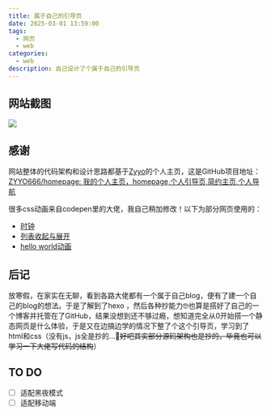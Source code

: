 ```yaml
---
title: 属于自己的引导页
date: 2025-03-01 13:59:00
tags:
  - 网页
  - web
categories:
  - web
description: 自己设计了个属于自己的引导页
---
```

## 网站截图

![](Snipaste_2025-03-01_13-57-17.png)

## 感谢

网站整体的代码架构和设计思路都基于[Zyyo](https://zyyo.net/)的个人主页，这是GitHub项目地址：[ZYYO666/homepage: 我的个人主页，homepage,个人引导页,简约主页,个人导航](https://github.com/ZYYO666/homepage)

很多css动画来自codepen里的大佬，我自己稍加修改！以下为部分网页使用的：
- [时钟](https://codepen.io/graphilla/details/zEZKpN)
- [列表收起与展开](https://codepen.io/dannymoerkerke/details/wBwYzRe)
- [hello world动画](https://codepen.io/yoannhel/details/DMzjog)

## 后记

放寒假，在家实在无聊，看到各路大佬都有一个属于自己blog，便有了建一个自己的blog的想法。于是了解到了hexo ，然后各种抄能力🤓也算是搭好了自己的一个博客并托管在了GitHub，结果没想到还不够过瘾，想知道完全从0开始搭一个静态网页是什么体验，于是又在边搞边学的情况下整了个这个引导页，学习到了html和css（没有js，js全是抄的...🥹~~好吧其实部分源码架构也是抄的，毕竟也可以学习一下大佬写代码的结构~~）

## TO DO

- [ ]  适配黑夜模式
- [ ]  适配移动端